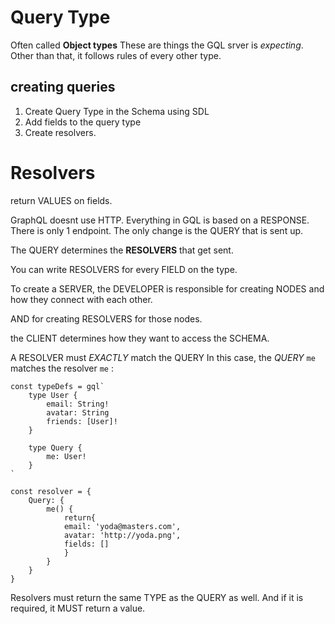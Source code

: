 # Query Type

Often called **Object types**
These are things the GQL srver is *expecting*. Other than that, it follows rules of every other type.

## creating queries

1. Create Query Type in the Schema using SDL
2. Add fields to the query type
3. Create resolvers.

# Resolvers
return VALUES on fields.

GraphQL doesnt use HTTP.
Everything in GQL is based on a RESPONSE.
There is only 1 endpoint. The only change is the QUERY that is sent up.

The QUERY determines the **RESOLVERS** that get sent.

You can write RESOLVERS for every FIELD on the type.

To create a SERVER, the DEVELOPER is responsible for creating NODES and how they connect with each other.

AND for creating RESOLVERS for those nodes.

the CLIENT determines how they want to access the SCHEMA.

A RESOLVER must *EXACTLY* match the QUERY
In this case, the *QUERY* `me` matches the resolver `me` :

```
const typeDefs = gql`
    type User {
        email: String!
        avatar: String
        friends: [User]!
    }

    type Query {
        me: User!
    }
`

const resolver = {
    Query: {
        me() {
            return{
            email: 'yoda@masters.com',
            avatar: 'http://yoda.png',
            fields: []
            }
        }
    }
}
```

Resolvers must return the same TYPE as the QUERY as well. And if it is required, it MUST return a value.

